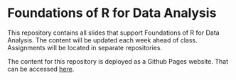 # Foundations of R for Data Analysis

This repository contains all slides that support Foundations of R for Data Analysis. The content will be updated each week ahead of class. Assignments will be located in separate repositories.

The content for this repository is deployed as a Github Pages website. That can be accessed [here](https://ud-pcs-foundations-of-r-fall-2022.github.io/).